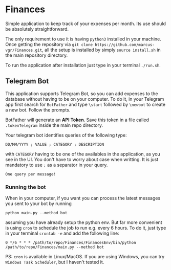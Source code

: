 # Finances

Simple application to keep track of your expenses per month. Its use should be absolutely straightforward.

The only requirement to use it is having `python3` installed in your machine. Once getting the repository via ```git clone https://github.com/marcus-vgr/Finances.git```, all the setup is installed by simply ```source install.sh``` in the main repository directory. 

To run the application after installation just type in your terminal ```./run.sh```.


## Telegram Bot

This application supports Telegram Bot, so you can add expenses to the database without having to be on your computer. To do it, in your Telegram app first search for ```BotFather``` and type ```\start``` followed by ```\newbot``` to create a new bot. Follow the prompts.

BotFather will generate an **API Token**. Save this token in a file called ```.tokenTelegram``` inside the main repo directory.

Your telegram bot identifies queries of the following type:
```
DD/MM/YYYY ; VALUE ; CATEGORY ; DESCRIPTION
```
with `CATEGORY` having to be one of the availables in the application, as you see in the UI. You don't have to worry about case when writting. It is just mandatory to use `;` as a separator in your query. 
```
One query per message!
```

### Running the bot

When in your computer, if you want you can process the latest messages you sent to your bot by running 
```
python main.py --method bot
```
assuming you have already setup the python env. But far more convenient is using ```cron``` to schedule the job to run e.g. every 6 hours. 
To do it, just type in your terminal ```crontab -e``` and add the following line:
```
0 */6 * * * /path/to/repo/Finances/FinancesEnv/bin/python /path/to/repo/Finances/main.py --method bot
```

PS: `cron` is available in Linux/MacOS. If you are using Windows, you can try `Windows Task Scheduler`, but I haven't tested it.
